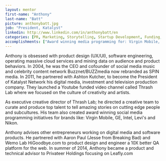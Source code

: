 ```yaml
---
layout: mentor
first-name: "Anthony"
last-name: "Batt"
picture: anthonybatt.jpg
job: "President, Katalyst"
linkedin: http://www.linkedin.com/in/anthonybatt/en
categories: [PR, Marketing, Storytelling, Startup Development, Funding, Entertainment, Digital Media, Branding, Coaching, PR, Communication, Product Market Fit, Customer Acquisition]
accomplishments: ["Award winning media programming for: Virgin Mobile, GE, Intel, Levi’s and Nikon","Board Member at CASHMusic","Expert in Storytelling"]
---
```

Anthony is obsessed with product design (UX/UI), software engineering, operating massive cloud services and mining data on audience and product behaviors. In 2004, he was the CEO and cofounder of social media music and celebrity content network Buzznet/BUZZmedia now rebranded as SPIN media. In 2011, he partnered with Ashton Kutcher, to become the President of Katalyst Network his digital media, investment and television production company. They launched a Youtube funded video channel called Thrash Lab where we focused on the culture of creativity and artists.

As executive creative director of Thrash Lab; he directed a creative team to curate and produce top talent to tell amazing stories on cutting edge people and subcultures. His team also created award winning social media programming initiatives for brands like: Virgin Mobile, GE, Intel, Levi's and Nikon.

Anthony advises other entrepreneurs working on digital media and software products. He partnered with Aaron Paul (Jesse from Breaking Bad) and Wemo Lab HiGoodbye.com to product design and engineer a 10X better QA platform for the web. In summer of 2014, Anthony became a product and technical advisor to Privateer Holdings focusing on Leafly.com
